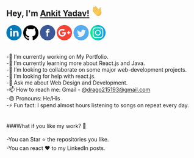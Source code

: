 ## Hey, I'm [Ankit Yadav!](https://drago215193.github.io/) <img src="https://raw.githubusercontent.com/ABSphreak/ABSphreak/master/gifs/Hi.gif" width="30px">

<a href="https://www.linkedin.com/in/ankit-yadav-1682b01bb/" target="blank"><img src="https://github.com/Drago215193/Drago215193/blob/main/logos/linkedin.png" width="40"/></a>
<a href="https://github.com/Drago215193" target="_blank"><img src="https://github.com/Drago215193/Drago215193/blob/main/logos/github-logo.png" width="40"/></a>
<a href="https://www.facebook.com/drago215193/" target="_blank"><img src="https://github.com/Drago215193/Drago215193/blob/main/logos/facebook.png" width="40"/></a>
<a href="mailto:ankityadav215193@gmail.com" target="_blank"><img src="https://github.com/Drago215193/Drago215193/blob/main/logos/google-plus.png" width="40"/></a>
<a href="https://twitter.com/Drago215193/" target="_blank"><img src="https://github.com/Drago215193/Drago215193/blob/main/logos/twitter.png" width="40"/></a>
<a href="https://www.instagram.com/__a_n_k_i_t_._/" target="_blank"><img src="https://github.com/Drago215193/Drago215193/blob/main/logos/instagram.png" width="40"/></a><br><br>


-🔭 I’m currently working on My Portfolio.<br>
-🌱 I’m currently learning more about React.js and Java.<br>
-👯 I’m looking to collaborate on some major web-development projects.<br>
-🤔 I’m looking for help with react.js.<br>
-💬 Ask me about Web Design and Development.<br>
-📫 How to reach me: Gmail - @drago215193@gmail.com <br>
-😄 Pronouns: He/His <br>
-⚡ Fun fact: I spend almost hours listening to songs on repeat every day. <br><br>


###What if you like my work? 🤩<br><br>
-You can Star ⭐ the repositories you like.<br>
-You can react ❤️ to my LinkedIn posts.<br>
